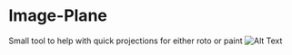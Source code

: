 # Image-Plane
Small tool to help with quick projections for either roto or paint
![Alt Text](https://github.com/GR33NHAL6H/Image-Plane/blob/main/ImagePlane_001_Distance.gif)

